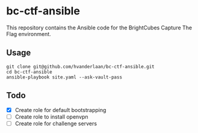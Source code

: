 # bc-ctf-ansible
This repository contains the Ansible code for the BrightCubes Capture The Flag environment.

## Usage
```
git clone git@github.com/hvanderlaan/bc-ctf-ansible.git
cd bc-ctf-ansible
ansible-playbook site.yaml --ask-vault-pass
```

## Todo
- [X] Create role for default bootstrapping
- [ ] Create role to install openvpn
- [ ] Create role for challenge servers
